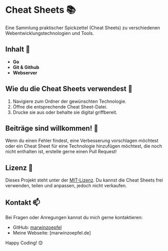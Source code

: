 # Cheat Sheets 📚

Eine Sammlung praktischer Spickzettel (Cheat Sheets) zu verschiedenen Webentwicklungstechnologien und Tools.

## Inhalt 📝

* **Go**
* **Git & Github**
* **Webserver**

## Wie du die Cheat Sheets verwendest 🚀

1. Navigiere zum Ordner der gewünschten Technologie.
2. Öffne die entsprechende Cheat Sheet-Datei.
3. Drucke sie aus oder behalte sie digital griffbereit.

## Beiträge sind willkommen! 🙌

Wenn du einen Fehler findest, eine Verbesserung vorschlagen möchtest oder ein Cheat Sheet für eine Technologie hinzufügen möchtest, die noch nicht enthalten ist, erstelle gerne einen Pull Request!

## Lizenz 📄

Dieses Projekt steht unter der [MIT-Lizenz](LICENSE). Du kannst die Cheat Sheets frei verwenden, teilen und anpassen, jedoch nicht verkaufen.

## Kontakt 📫

Bei Fragen oder Anregungen kannst du mich gerne kontaktieren:

* GitHub: [marwinzoepfel](https://github.com/marwinzoepfel)
* Meine Webseite: [marwinzoepfel.de]

Happy Coding! 😊
